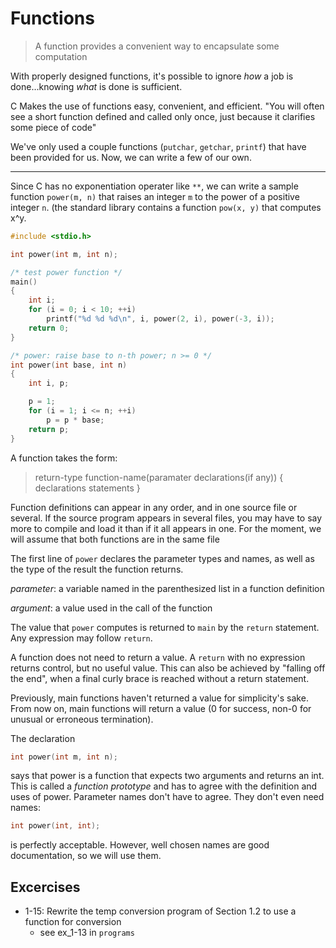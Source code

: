 # Functions

> A function provides a convenient way to encapsulate some computation

With properly designed functions, it's possible to ignore _how_ a job is
done...knowing _what_ is done is sufficient.

C Makes the use of functions easy, convenient, and efficient. "You will 
often see a short function defined and called only once, just because it 
clarifies some piece of code"

We've only used a couple functions (`putchar`, `getchar`, `printf`) that 
have been provided for us. Now, we can write a few of our own.

---

Since C has no exponentiation operater like `**`, we can write a sample
function `power(m, n)` that raises an integer `m` to the power of a 
positive integer `n`. (the standard library contains a function 
`pow(x, y)` that computes x^y.

```C
#include <stdio.h>

int power(int m, int n);

/* test power function */
main()
{
	int i;
	for (i = 0; i < 10; ++i)
		printf("%d %d %d\n", i, power(2, i), power(-3, i));
	return 0;
}
```

```C
/* power: raise base to n-th power; n >= 0 */
int power(int base, int n)
{
	int i, p;

	p = 1;
	for (i = 1; i <= n; ++i)
		p = p * base;
	return p;
}
```

A function takes the form:

>return-type function-name(paramater declarations(if any))
>{
>	declarations
>	statements
>}

Function definitions can appear in any order, and in one source file or
several. If the source program appears in several files, you may have to
say more to compile and load it than if it all appears in one. For the 
moment, we will assume that both functions are in the same file

The first line of `power` declares the parameter types and names, as well
as the type of the result the function returns.

_parameter_: a variable named in the parenthesized list in a function 
definition

_argument_: a value used in the call of the function

The value that `power` computes is returned to `main` by the `return` 
statement. Any expression may follow `return`.

A function does not need to return a value. A `return` with no expression
returns control, but no useful value. This can also be achieved by 
"falling off the end", when a final curly brace is reached without a 
return statement.

Previously, main functions haven't returned a value for simplicity's sake.
From now on, main functions will return a value (0 for success, non-0 for
unusual or erroneous termination).

The declaration
```C
int power(int m, int n);
```
says that power is a function that expects two arguments and returns an 
int. This is called a _function prototype_ and has to agree with the 
definition and uses of power. Parameter names don't have to agree. They
don't even need names:
```C
int power(int, int);
```
is perfectly acceptable. 
However, well chosen names are good documentation, so we will use them.

## Excercises 
- 1-15: Rewrite the temp conversion program of Section 1.2 to use a function
for conversion
	- see ex\_1-13 in `programs`

